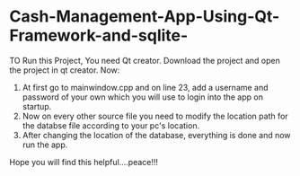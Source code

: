 # Cash-Management-App-Using-Qt-Framework-and-sqlite-
TO Run this Project, You need Qt creator.
Download the project and open the project in qt creator. Now:
1. At first go to mainwindow.cpp and on line 23, add a username and password of your own which you will use to login into the app
   on startup.
2. Now  on every other source file you need to modify the location path for the databse file according to your pc's location.
3. After changing the location of the database, everything is done and now run the app.

Hope you will find this helpful....peace!!!
